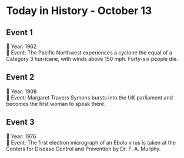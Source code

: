 # Today in History - October 13

## Event 1
📅 Year: 1962  
📝 Event: The Pacific Northwest experiences a cyclone the equal of a Category 3 hurricane, with winds above 150 mph. Forty-six people die.

## Event 2
📅 Year: 1908  
📝 Event: Margaret Travers Symons bursts into the UK parliament and becomes the first woman to speak there.

## Event 3
📅 Year: 1976  
📝 Event: The first electron micrograph of an Ebola virus is taken at the Centers for Disease Control and Prevention by Dr. F. A. Murphy.

